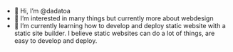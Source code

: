 - 👋 Hi, I’m @dadatoa
- 👀 I’m interested in many things but currently more about webdesign
- 🌱 I’m currently learning how to develop and deploy static website with a static site builder. I believe static websites can do a lot of things, are easy to develop and deploy.

